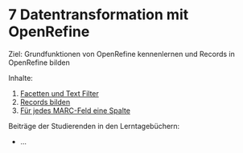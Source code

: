 # 7 Datentransformation mit OpenRefine

Ziel: Grundfunktionen von OpenRefine kennenlernen und Records in OpenRefine bilden

Inhalte:
1. [Facetten und Text Filter](https://felixlohmeier.gitbooks.io/seminar-wir-bauen-uns-einen-bibliothekskatalog/content/07_1_facetten_und_text_filter.html)
2. [Records bilden](https://felixlohmeier.gitbooks.io/seminar-wir-bauen-uns-einen-bibliothekskatalog/content/07_2_records_bilden.html)
3. [Für jedes MARC-Feld eine Spalte](https://felixlohmeier.gitbooks.io/seminar-wir-bauen-uns-einen-bibliothekskatalog/content/07_3_fuer_jedes_marc-feld_eine_spalte.html)

Beiträge der Studierenden in den Lerntagebüchern:
* ...